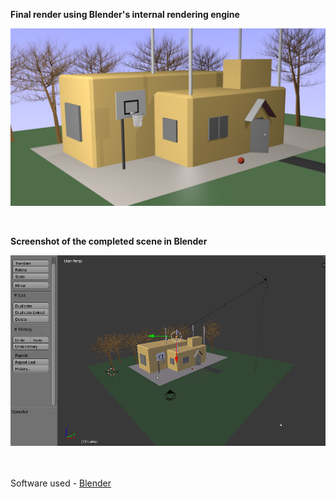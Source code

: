 
<b>Final render using Blender's internal rendering engine</b>


![Render](https://github.com/Asutosh11/House-with-basketball-court/blob/master/render.jpg "")

<br/>

<b>Screenshot of the completed scene in Blender</b>


![Scene](https://github.com/Asutosh11/House-with-basketball-court/blob/master/blender-work-screenshot.PNG "")

<br/><br/>
Software used - <a href = 'https://www.blender.org/'>Blender</a>
